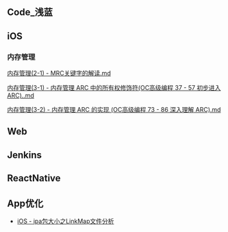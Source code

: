 ## Code_浅蓝


## iOS


### 内存管理

[内存管理(2-1) - MRC关键字的解读.md](https://github.com/TRZhangjie/Code_ZJBlog/blob/master/iOS/%E5%86%85%E5%AD%98%E7%AE%A1%E7%90%86/%E5%86%85%E5%AD%98%E7%AE%A1%E7%90%86(2-1)%20-%20%20MRC%E5%85%B3%E9%94%AE%E5%AD%97%E7%9A%84%E8%A7%A3%E8%AF%BB.md)

[内存管理(3-1) - 内存管理 ARC 中的所有权修饰符(OC高级编程 37 - 57 初步进入 ARC)..md](https://github.com/TRZhangjie/Code_ZJBlog/blob/master/iOS/%E5%86%85%E5%AD%98%E7%AE%A1%E7%90%86/%E5%86%85%E5%AD%98%E7%AE%A1%E7%90%86(3-1)%20-%20%20%E5%86%85%E5%AD%98%E7%AE%A1%E7%90%86%20ARC%20%E4%B8%AD%E7%9A%84%E6%89%80%E6%9C%89%E6%9D%83%E4%BF%AE%E9%A5%B0%E7%AC%A6(OC%E9%AB%98%E7%BA%A7%E7%BC%96%E7%A8%8B%2037%20-%2057%20%E5%88%9D%E6%AD%A5%E8%BF%9B%E5%85%A5%20ARC)..md)

[内存管理(3-2) - 内存管理 ARC 的实现 (OC高级编程 73 - 86 深入理解 ARC).md](https://github.com/TRZhangjie/Code_ZJBlog/blob/master/iOS/%E5%86%85%E5%AD%98%E7%AE%A1%E7%90%86/%E5%86%85%E5%AD%98%E7%AE%A1%E7%90%86(3-2)%20-%20%20%E5%86%85%E5%AD%98%E7%AE%A1%E7%90%86%20ARC%20%E7%9A%84%E5%AE%9E%E7%8E%B0%20(OC%E9%AB%98%E7%BA%A7%E7%BC%96%E7%A8%8B%2073%20-%2086%20%E6%B7%B1%E5%85%A5%E7%90%86%E8%A7%A3%20ARC).md)

 

## Web



## Jenkins



## ReactNative










## App优化

- [iOS - ipa包大小之LinkMap文件分析](https://www.jianshu.com/p/4bd6d1315104)

